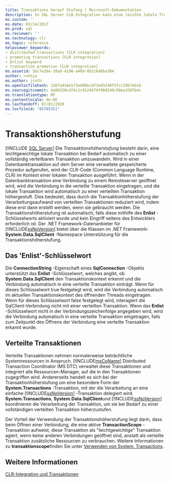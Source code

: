 ```yaml
---
title: Transaktions herauf Stufung | Microsoft-Dokumentation
description: In SQL Server CLR-Integration kann eine leichte lokale Transaktion durch Transaktions herauf Stufung zu einer vollständig verteilbaren Transaktion herauf gestuft werden.
ms.custom: ''
ms.date: 03/14/2017
ms.prod: sql
ms.reviewer: ''
ms.technology: clr
ms.topic: reference
helpviewer_keywords:
- distributed transactions [CLR integration]
- promoting transactions [CLR integration]
- Enlist keyword
- transaction promotion [CLR integration]
ms.assetid: 5bc7e26e-28ad-4198-a40d-8b2c648ba304
author: rothja
ms.author: jroth
ms.openlocfilehash: 1267a916e1f3ed9bbcdf3e03240f5fcc39b7eb1b
ms.sourcegitcommit: da88320c474c1c9124574f90d549c50ee3387b4c
ms.translationtype: MT
ms.contentlocale: de-DE
ms.lasthandoff: 07/01/2020
ms.locfileid: "85765351"
---
```

# <a name="transaction-promotion"></a>Transaktionshöherstufung
 [!INCLUDE [SQL Server](../../includes/applies-to-version/sqlserver.md)]
  Die *Transaktionshöherstufung* besteht darin, eine leichtgewichtige lokale Transaktion bei Bedarf automatisch zu einer vollständig verteilbaren Transaktion umzuwandeln. Wird in einer Datenbanktransaktion auf dem Server eine verwaltete gespeicherte Prozedur aufgerufen, wird der CLR-Code (Common Language Runtime, CLR) im Kontext einer lokalen Transaktion ausgeführt.  Wenn in der Datenbanktransaktion eine Verbindung zu einem Remoteserver geöffnet wird, wird die Verbindung in die verteilte Transaktion eingetragen, und die lokale Transaktion wird automatisch zu einer verteilten Transaktion höhergestuft. Dies bedeutet, dass durch die Transaktionhöherstufung der Verarbeitungsaufwand von verteilten Transaktionen reduziert wird, indem diese erst dann erstellt werden, wenn sie gebraucht werden. Die Transaktionshöherstufung ist automatisch, falls diese mithilfe des **Enlist** -Schlüsselworts aktiviert wurde und kein Eingriff seitens des Entwicklers erforderlich ist. Der .NET Framework-Datenanbieter für [!INCLUDE[ssNoVersion](../../includes/ssnoversion-md.md)] bietet über die Klassen im .NET Framework- **System.Data.SqlClient** -Namespace Unterstützung für die Transaktionshöherstufung.  
  
## <a name="the-enlist-keyword"></a>Das 'Enlist'-Schlüsselwort  
 Die **ConnectionString** -Eigenschaft eines **SqlConnection** -Objekts unterstützt das **Enlist** -Schlüsselwort, welches angibt, ob **System.Data.SqlClient** den Transaktionskontext erkennt und die Verbindung automatisch in eine verteilte Transaktion einträgt. Wenn für dieses Schlüsselwort true festgelegt wird, wird die Verbindung automatisch im aktuellen Transaktionskontext des öffnenden Threads eingetragen. Wenn für dieses Schlüsselwort false festgelegt wird, interagiert die SqlClient-Verbindung nicht mit einer verteilten Transaktion. Wenn das **Enlist** -Schlüsselwort nicht in der Verbindungszeichenfolge angegeben wird, wird die Verbindung automatisch in eine verteilte Transaktion eingetragen, falls zum Zeitpunkt des Öffnens der Verbindung eine verteilte Transaktion erkannt wurde.  
  
## <a name="distributed-transactions"></a>Verteilte Transaktionen  
 Verteilte Transaktionen nehmen normalerweise beträchtliche Systemressourcen in Anspruch. [!INCLUDE[msCoName](../../includes/msconame-md.md)] Distributed Transaction Coordinator (MS DTC) verwaltet diese Transaktionen und integriert alle Ressourcen-Manager, auf die in den Transaktionen zugegriffen wird. Andererseits handelt es sich bei der Transaktionhöherstufung um eine besondere Form der **System.Transactions** -Transaktion, mit der die Verarbeitung an eine einfache [!INCLUDE[ssNoVersion](../../includes/ssnoversion-md.md)] -Transaktion delegiert wird. **System.Transactions**, **System.Data.SqlClient**und [!INCLUDE[ssNoVersion](../../includes/ssnoversion-md.md)] koordinieren die Verarbeitung der Transaktion, um sie bei Bedarf zu einer vollständigen verteilten Transaktion höherzustufen.  
  
 Der Vorteil der Verwendung der Transaktionshöherstufung liegt darin, dass beim Öffnen einer Verbindung, die eine aktive **TransactionScope** -Transaktion aufweist, diese Transaktion als "leichtgewichtige" Transaktion agiert, wenn keine anderen Verbindungen geöffnet sind, anstatt als verteilte Transaktion zusätzliche Ressourcen zu verbrauchen. Weitere Informationen zu **transaktionscope**finden Sie unter [Verwenden von System. Transactions](../../relational-databases/clr-integration-data-access-transactions/using-system-transactions.md).  
  
## <a name="see-also"></a>Weitere Informationen  
 [CLR-Integration und Transaktionen](../../relational-databases/clr-integration-data-access-transactions/clr-integration-and-transactions.md)  
  
  
